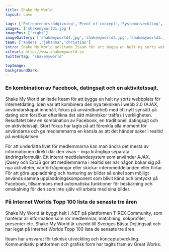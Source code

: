 ```yaml
---
title: Shake My World
layout: case

tags: ['Entreprenörsrådgivning','Proof-of-concept','Systemutveckling','Rådgivning']
images: ['shakemyworld1.jpg']
imagePos: ['right']
imageGallery: ['shakemyworld1.jpg','shakemyworld2.jpg','shakemyworld3.jpg']
team: ['anders','johanna','christian']
intro: Shake My World anlitade Iteam för att bygga en helt ny sorts webbplats för internetdating.
siteurl: http://www.shakemyworld.se
twitterTag: 'shakemyworld'

topImage:
backgroundDark:
---
```


### En kombination av Facebook, datingsajt och en aktivitetssajt.
Shake My World anlitade Iteam för att bygga en helt ny sorts webbplats för internetdating. Idén var att kombinera den nya tekniken i webb 2.0 (AJAX, användarskapat innehåll, fokus på användbarhet) med ett nytt synsätt på dating som försöker efterlikna det sätt människor träffas i verkligheten. Resultatet blev en kombination av Facebook, en traditionell datingsajt och en aktivitetssajt. Stort fokus har lagts på att förenkla alla moment för användarna och ge medlemmarna en känsla av att det händer saker i realtid på webbplatsen.

För att underlätta livet för medlemmarna kan man ändra det mesta av informationen direkt där den visas – inga krångliga separata ändringsformulär. Ett internt meddelandesystem som använder AJAX, jQuery och ExtJS gör att medlemmarna i realtid ser när någon bokar sig på nya aktiviteter, vänförfrågningar eller skickar internmeddelanden eller flirtar. För att göra uppladdning och hantering av bilder så enkel som möjligt används samma uppladdningskomponent som blivit känd och omtyckt på Facebook, tillsammans med automatiska funktioner för beskärning och omskalning för den som inte själv vill arbeta med sina bilder.

### På Internet Worlds Topp 100 lista de senaste tre åren
Shake My World är byggt helt i .NET på plattformen T-REX Community, som hanterar all information som rör medlemmar, matchning, sökprofiler, presenter etc. Shake My World är utsedd till Sveriges Bästa Dejtingsajt och har legat på Internet Worlds Topp 100 lista de senaste tre åren.

Iteam har ansvarat för teknisk utveckling och konceptutveckling. Kommunikativ plattformen och grafisk form har tagits fram av Great Works.

